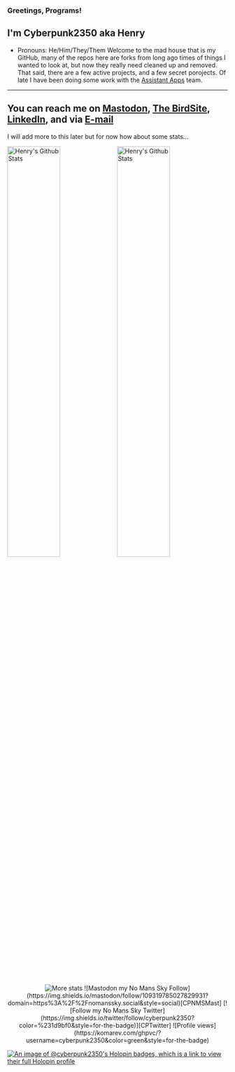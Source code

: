 ### Greetings, Programs!
## I'm Cyberpunk2350 aka Henry 
- Pronouns: He/Him/They/Them
Welcome to the mad house that is my GitHub, many of the repos here are forks from long ago times of things I wanted to look at, but now they really need cleaned up and removed.  That said, there are a few active projects, and a few secret porojects.
Of late I have been doing some work with the [Assistant Apps][assistantappswebsite] team.
---
You can reach me on [Mastodon][CPNMSMast], [The BirdSite][CPtwitter], [LinkedIn][linkedin], and via [E-mail][email]
---
I will add more to this later but for now how about some stats...

<div>
  <img alt="Henry's Github Stats" width="49%" src="https://github-readme-stats.vercel.app/api?username=cyberpunk2350&show_icons=true&hide_border=true&theme=github_dark" />
  <img alt="Henry's Github Stats" width="49%" src="https://github-readme-streak-stats.herokuapp.com?user=cyberpunk2350&theme=github-dark-blue&hide_border=true&date_format=%5BY%20%5DM%20j" />
</div>

<div align="center">
    
  <img alt="More stats" src="https://github-profile-summary-cards.vercel.app/api/cards/profile-details?username=cyberpunk2350&theme=github_dark" />
  ![Mastodon my No Mans Sky Follow](https://img.shields.io/mastodon/follow/109319785027829931?domain=https%3A%2F%2Fnomanssky.social&style=social)[CPNMSMast]
  [![Follow my No Mans Sky Twitter](https://img.shields.io/twitter/follow/cyberpunk2350?color=%231d9bf0&style=for-the-badge)][CPTwitter]
  ![Profile views](https://komarev.com/ghpvc/?username=cyberpunk2350&color=green&style=for-the-badge)
  
</div>

[![An image of @cyberpunk2350's Holopin badges, which is a link to view their full Holopin profile](https://holopin.me/cyberpunk2350)](https://holopin.io/@cyberpunk2350)




<!--
**cyberpunk2350/cyberpunk2350** is a ✨ _special_ ✨ repository because its `README.md` (this file) appears on your GitHub profile.

Here are some ideas to get you started:

- 🔭 I’m currently working on ...
- 🌱 I’m currently learning ...
- 👯 I’m looking to collaborate on ...
- 🤔 I’m looking for help with ...
- 💬 Ask me about ...
- 📫 How to reach me: ...
- 😄 Pronouns: ...
- ⚡ Fun fact: ...
-->



[website]: https://cyberpunk2350.com?ref=cyberpunk2350Github
[assistantappswebsite]: https://assistantapps.com?ref=cyberpunk2350Github
[assistantnms]: https://nmsassistant.com?ref=cyberpunk2350Github
[CPtwitter]: https://twitter.com/cyberpunk250?ref=cyberpunk2350Github
[CPNMSMast]: https://nomanssky.social/@cyberpunk2350?ref=cyberpunk2350Github
[email]: mailto:github@henryrice.com
[linkedin]: https://www.linkedin.com/in/he2/?ref=cyberpunk2350Github
